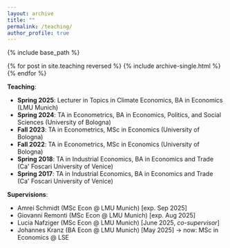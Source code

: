 ```yaml
---
layout: archive
title: ""
permalink: /teaching/
author_profile: true
---
```


{% include base_path %}

{% for post in site.teaching reversed %}
  {% include archive-single.html %}
{% endfor %}

**Teaching**:

- **Spring 2025**: Lecturer in Topics in Climate Economics, BA in Economics \(LMU Munich\)
- **Spring 2024**: TA in Econometrics, BA in Economics, Politics, and Social Sciences \(University of Bologna\)
- **Fall 2023**: TA in Econometrics, MSc in Economics \(University of Bologna\)
- **Fall 2022**: TA in Econometrics, MSc in Economics \(University of Bologna\)
- **Spring 2018**: TA in Industrial Economics, BA in Economics and Trade \(Ca' Foscari University of Venice\)
- **Spring 2017**: TA in Industrial Economics, BA in Economics and Trade \(Ca' Foscari University of Venice\)


**Supervisions**:

  - Amrei Schmidt (MSc Econ @ LMU Munich) [exp. Sep 2025]
  - Giovanni Remonti (MSc Econ @ LMU Munich) [exp. Aug 2025]
  - Lucia Nafziger (MSc Econ @ LMU Munich) [June 2025, _co-supervisor_]
  - Johannes Kranz (BA Econ @ LMU Munich) [May 2025] $\rightarrow$ now: MSc in Economics @ LSE
